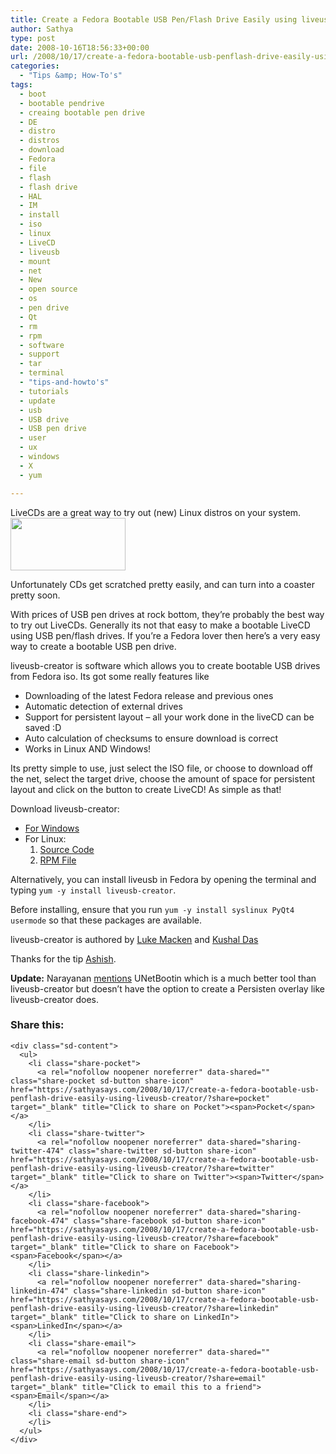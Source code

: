 ```yaml
---
title: Create a Fedora Bootable USB Pen/Flash Drive Easily using liveusb-creator
author: Sathya
type: post
date: 2008-10-16T18:56:33+00:00
url: /2008/10/17/create-a-fedora-bootable-usb-penflash-drive-easily-using-liveusb-creator/
categories:
  - "Tips &amp; How-To's"
tags:
  - boot
  - bootable pendrive
  - creaing bootable pen drive
  - DE
  - distro
  - distros
  - download
  - Fedora
  - file
  - flash
  - flash drive
  - HAL
  - IM
  - install
  - iso
  - linux
  - LiveCD
  - liveusb
  - mount
  - net
  - New
  - open source
  - os
  - pen drive
  - Qt
  - rm
  - rpm
  - software
  - support
  - tar
  - terminal
  - "tips-and-howto's"
  - tutorials
  - update
  - usb
  - USB drive
  - USB pen drive
  - user
  - ux
  - windows
  - X
  - yum

---
```

LiveCDs are a great way to try out (new) Linux distros on your system. [<img data-attachment-id="475" data-permalink="https://sathyasays.com/2008/10/17/create-a-fedora-bootable-usb-penflash-drive-easily-using-liveusb-creator/fedorausb/" data-orig-file="https://i1.wp.com/sathyasays.com/wp-content/uploads/2008/10/fedorausb.png?fit=184%2C84&ssl=1" data-orig-size="184,84" data-comments-opened="1" data-image-meta="{&quot;aperture&quot;:&quot;0&quot;,&quot;credit&quot;:&quot;&quot;,&quot;camera&quot;:&quot;&quot;,&quot;caption&quot;:&quot;&quot;,&quot;created_timestamp&quot;:&quot;0&quot;,&quot;copyright&quot;:&quot;&quot;,&quot;focal_length&quot;:&quot;0&quot;,&quot;iso&quot;:&quot;0&quot;,&quot;shutter_speed&quot;:&quot;0&quot;,&quot;title&quot;:&quot;&quot;}" data-image-title="fedorausb" data-image-description="" data-medium-file="https://i1.wp.com/sathyasays.com/wp-content/uploads/2008/10/fedorausb.png?fit=184%2C84&ssl=1" data-large-file="https://i1.wp.com/sathyasays.com/wp-content/uploads/2008/10/fedorausb.png?fit=184%2C84&ssl=1" class="alignright size-medium wp-image-475" title="fedorausb" src="https://i1.wp.com/sathyasays.com/wp-content/uploads/2008/10/fedorausb.png?resize=184%2C84" alt="" width="184" height="84" data-recalc-dims="1" />][1]

Unfortunately CDs get scratched pretty easily, and can turn into a coaster pretty soon.

With prices of USB pen drives at rock bottom, they&#8217;re probably the best way to try out LiveCDs. Generally its not that easy to make a bootable LiveCD using USB pen/flash drives. If you&#8217;re a Fedora lover then here&#8217;s a very easy way to create a bootable USB pen drive.

<!--more-->liveusb-creator is software which allows you to create bootable USB drives from Fedora iso. Its got some really features like

  * Downloading of the latest Fedora release and previous ones
  * Automatic detection of external drives
  * Support for persistent layout &#8211; all your work done in the liveCD can be saved :D
  * Auto calculation of checksums to ensure download is correct
  * Works in Linux AND Windows!

<div>
  Its pretty simple to use, just select the ISO file, or choose to download off the net, select the target drive, choose the amount of space for persistent layout and click on the button to create LiveCD! As simple as that!
</div>

Download liveusb-creator:

  * [For Windows][2]
  * For Linux: 
      1. [Source Code][3]
      2. [RPM File][4]

Alternatively, you can install liveusb in Fedora by opening the terminal and typing `yum -y install liveusb-creator`.

Before installing, ensure that you run `yum -y install syslinux PyQt4 usermode` so that these packages are available.

liveusb-creator is authored by [Luke Macken][5] and [Kushal Das][6]

Thanks for the tip [Ashish][7].

**Update:** Narayanan <a href="http://www.techspikes.com/2008/10/install-linux-pendrive-usb/" target="_blank">mentions</a> UNetBootin which is a much better tool than liveusb-creator but doesn&#8217;t have the option to create a Persisten overlay like liveusb-creator does.

<div class="sharedaddy sd-sharing-enabled">
  <div class="robots-nocontent sd-block sd-social sd-social-icon-text sd-sharing">
    <h3 class="sd-title">
      Share this:
    </h3>
    
    <div class="sd-content">
      <ul>
        <li class="share-pocket">
          <a rel="nofollow noopener noreferrer" data-shared="" class="share-pocket sd-button share-icon" href="https://sathyasays.com/2008/10/17/create-a-fedora-bootable-usb-penflash-drive-easily-using-liveusb-creator/?share=pocket" target="_blank" title="Click to share on Pocket"><span>Pocket</span></a>
        </li>
        <li class="share-twitter">
          <a rel="nofollow noopener noreferrer" data-shared="sharing-twitter-474" class="share-twitter sd-button share-icon" href="https://sathyasays.com/2008/10/17/create-a-fedora-bootable-usb-penflash-drive-easily-using-liveusb-creator/?share=twitter" target="_blank" title="Click to share on Twitter"><span>Twitter</span></a>
        </li>
        <li class="share-facebook">
          <a rel="nofollow noopener noreferrer" data-shared="sharing-facebook-474" class="share-facebook sd-button share-icon" href="https://sathyasays.com/2008/10/17/create-a-fedora-bootable-usb-penflash-drive-easily-using-liveusb-creator/?share=facebook" target="_blank" title="Click to share on Facebook"><span>Facebook</span></a>
        </li>
        <li class="share-linkedin">
          <a rel="nofollow noopener noreferrer" data-shared="sharing-linkedin-474" class="share-linkedin sd-button share-icon" href="https://sathyasays.com/2008/10/17/create-a-fedora-bootable-usb-penflash-drive-easily-using-liveusb-creator/?share=linkedin" target="_blank" title="Click to share on LinkedIn"><span>LinkedIn</span></a>
        </li>
        <li class="share-email">
          <a rel="nofollow noopener noreferrer" data-shared="" class="share-email sd-button share-icon" href="https://sathyasays.com/2008/10/17/create-a-fedora-bootable-usb-penflash-drive-easily-using-liveusb-creator/?share=email" target="_blank" title="Click to email this to a friend"><span>Email</span></a>
        </li>
        <li class="share-end">
        </li>
      </ul>
    </div>
  </div>
</div>

 [1]: https://i1.wp.com/sathyasays.com/wp-content/uploads/2008/10/fedorausb.png
 [2]: https://fedorahosted.org/releases/l/i/liveusb-creator/liveusb-creator-2.7.zip
 [3]: https://fedorahosted.org/releases/l/i/liveusb-creator/liveusb-creator-linux-2.7.tar.gz
 [4]: http://kushal.fedorapeople.org/packages/liveusb-creator-2.7-1.fc9.noarch.rpm
 [5]: http://fedoraproject.org/wiki/LukeMacken
 [6]: http://kushaldas.in/
 [7]: http://www.technospot.net/blogs/
